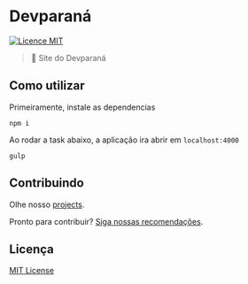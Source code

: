# Devparaná

[![Licence MIT](https://img.shields.io/badge/licence-MIT-blue.svg)](https://github.com/DeveloperParana/site/blob/master/LICENSE.md)

> :rocket: Site do Devparaná

## Como utilizar
Primeiramente, instale as dependencias
```
npm i
```

Ao rodar a task abaixo, a aplicação ira abrir em `localhost:4000`
```
gulp
```

## Contribuindo
Olhe nosso [projects](https://github.com/DeveloperParana/site/projects/1).

Pronto para contribuir? [Siga nossas recomendações](https://github.com/DeveloperParana/site/blob/master/CONTRIBUTING.md).

## Licença
[MIT License](https://github.com/DeveloperParana/site/blob/master/LICENSE.md)